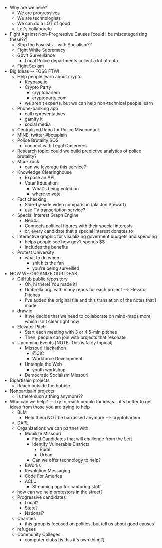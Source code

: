 * Why are we here?
    * We are progressives
    * We are technologists
    * We can do a LOT of good
    * Let's collaborate
* Fight Against Non-Progressive Causes [could I be miscategorizing these??]
    * Stop the Fascists... with Socialism??
    * Fight White Supremacy
    * Gov't Surveillance
        * Local Police departments collect a lot of data
    * Fight Sexism
* Big Ideas -- FOSS FTW!
    * Help people learn about crypto
        * Keybase.io
        * Crypto Party
            * cryptoharlem
            * cryptoparty.com
        * we aren't experts, but we can help non-technical people learn
    * Phone-banking app
        * call representatives
        * gamify it
        * social media
    * Centralized Repo for Police Misconduct
    * MINE: twitter #botsplain
    * Police Brutality SOS
        * connect with Legal Observers
    * Research topic: could we build predictive analytics of police brutality?
    * Muck.rock
        * can we leverage this service?
    * Knowledge Clearinghouse
        * Expose an API
        * Voter Education
            * What's being voted on
            * where to vote
    * Fact checking
        * Side-by-side video comparison (ala Jon Stewart)
        * use TV transcription service?
    * Special Interest Graph Engine
        * Neo4J
        * Connects political figures with their special interests
        * or, every candidate that a special interest donates to
    * Interactive graphic for visualizing goverment budgets and spending
        * helps people see how gov't spends $$
        * includes the benefits
    * Protest University
        * what to do when...
            * shit hits the fan
            * you're being surveilled
* HOW WE ORGANIZE OUR IDEAS
    * GitHub public repository
        * Oh, hi there! You made it!
        * Umbrella org, with many repos for each project --> Elevator Pitches
        * I've added the original file and this translation of the notes that I made
    * draw.io
        * if we decide that we need to collaborate on mind-maps more, which isn't clear right now
    * Elevator Pitch
        * Start each meeting with 3 or 4 5-min pitches
        * Then, people can join with projects that resonate
    * Upcoming Events [NOTE: This is fairly topical]
        * Missouri Hackathon
            * @CIC
            * Workforce Development
        * Untangle the Web
            * youth workshop
        * Democratic Socialism Missouri
* Bipartisain projects
    * Reach outside the bubble
* Nonpartisain projects
    * is there such a thing anymore??
* Who can we help? -- Try to reach people for ideas... it's better to get ideas from those you are trying to help
    * BLM
        * Help them NOT be harrassed anymore --> cryptoharlem
    * DAPL
    * Organizations we can partner with
        * Mobilize Missouri
            * Find Candidates that will challenge from the Left
            * Identify Vulnerable Districts
                * Rural
                * Urban
            * Can we offer technology to help?
        * BWorks
        * Revolution Messaging
        * Code For America
        * ACLU
            * Streaming app for capturing stuff
    * how can we help protestors in the street?
    * Progressive candidates
        * Local?
        * State?
        * National?
    * Charities
        * this group is focused on politics, but tell us about good causes
    * refugees
    * Community Colleges
        * computer clubs [is this it's own thing?]
